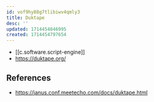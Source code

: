 ```yaml
---
id: vof9hy88g7tlibiwv4qmly3
title: Duktape
desc: ''
updated: 1714454846995
created: 1714454797654
---
```


- [[c.software.script-engine]]
- https://duktape.org/

## References

- https://janus.conf.meetecho.com/docs/duktape.html